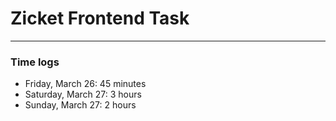 # Zicket Frontend Task

---

### Time logs

- Friday, March 26: 45 minutes
- Saturday, March 27: 3 hours
- Sunday, March 27: 2 hours
